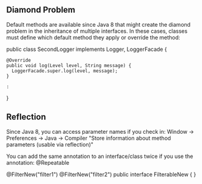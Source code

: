 Diamond Problem
---------------

Default methods are available since Java 8 that might create the diamond problem in the inheritance of multiple
interfaces. In these cases, classes must define which default method they apply or override the method:

  public class SecondLogger implements Logger, LoggerFacade {

    @Override
    public void log(Level level, String message) {
      LoggerFacade.super.log(level, message);
    }

    :
  }

Reflection
----------

Since Java 8, you can access parameter names if you check in:
  Window -> Preferences -> Java -> Compiler
    "Store information about method parameters (usable via reflection)"

You can add the same annotation to an interface/class twice if you use the annotation:
  @Repeatable

  @FilterNew("filter1")
  @FilterNew("filter2")
  public interface FilterableNew { }
